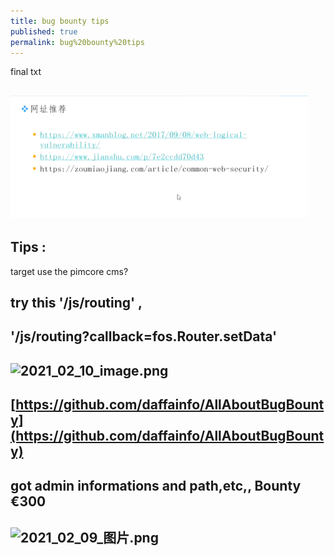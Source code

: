 ```yaml
---
title: bug bounty tips
published: true
permalink: bug%20bounty%20tips
---
```

final txt
## []()
## ![image.png](/assets/journals_2021_01_31_1614133209111_0.png)
## Tips : 
target use the pimcore cms?
## try this '/js/routing' ,
## '/js/routing?callback=fos.Router.setData'
## ![2021_02_10_image.png](https://cdn.logseq.com/%2F7aa8ab99-753a-4230-847b-43a1c3a3ef47d08bec32-d287-4c48-938c-2dff22fb98ae2021_02_10_image.png?Expires=4766545973&Signature=jGyaHtkAG9EOs3r0rBtNj-AHAinxXQv~~lvgSxyZ8PO7XjfAVV1no3KlxhShXb5g6IjwdSM9wSyrcQlhSCNZu2gQiDpOUH0fLHQJRILx1h0CuZrDkwzNWGZcFhDImuu-BllI5sLd9v5rs1-1jJDYJpiHa5mJ8s2pc5HuqPkCaZzXRawGjxrDYQxQFzZPiRtQ7wnCRJvVGY4xszmjrhfOXI44ydPN5Iil2nHt5fbSrrk6T5NoG-d3R4DBUpjEbcDkvWh7ooIrYQ6E7Pvrm15QbSXu4S52BAn2TFWdjrJPpeql9xuCVfc-rL51DlLXDNlLTbiphZIPFGeOGWC-mfXBZw__&Key-Pair-Id=APKAJE5CCD6X7MP6PTEA)
## [https://github.com/daffainfo/AllAboutBugBounty](https://github.com/daffainfo/AllAboutBugBounty)
##
## got admin informations and path,etc,, Bounty €300
##
##
## ![2021_02_09_图片.png](https://cdn.logseq.com/%2F7aa8ab99-753a-4230-847b-43a1c3a3ef4756b93857-11bc-490e-9953-22c80177c7612021_02_09_%E5%9B%BE%E7%89%87.png?Expires=4766460210&Signature=a1WxmMLvh7mGFisXl0km4HK7ifbFwoXXb74sf1Q9GO8w04OXIrbhb2ju8l4WPhnuuAieM1opYlPXS9ThOYgbnde6QP-ciXF5YUhzLK~6i3ZeFO-y~qzSwJER59XW9GtNEOGViQPLUWPGOwBa~a5D2F2BGXgFs538Z1vR48QrHhus6dL~vG2Oc2xM7XYN6j7hWmk~AjHgEyZanaxNAwE01M50tgOFvUk6G6kj3NWCzTaGDMDuMJQH3C6ruQQjBsPUs5I2WBMysvy9lT8SAvBINpwCn3T8idWzORymRyop302XMuhQoaKwu62rHxbNCS8FmVXhApljaf4SzjsKUHMtcQ__&Key-Pair-Id=APKAJE5CCD6X7MP6PTEA)
##
##
##
